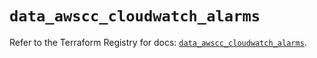 # `data_awscc_cloudwatch_alarms`

Refer to the Terraform Registry for docs: [`data_awscc_cloudwatch_alarms`](https://registry.terraform.io/providers/hashicorp/awscc/0.70.0/docs/data-sources/cloudwatch_alarms).
